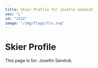 ```yaml
---
title: Skier Profile for Josefin Sandvik
sex: "L"
id: "1532"
image: "/img/flags/fin.svg" 
---
```


# Skier Profile

This page is for: Josefin Sandvik.
    